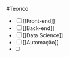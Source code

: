 #Teorico

- [ ]  [[Front-end]]
- [ ] [[Back-end]] 
- [ ] [[Data Science]]
- [ ] [[Automação]] 
- [ ] 